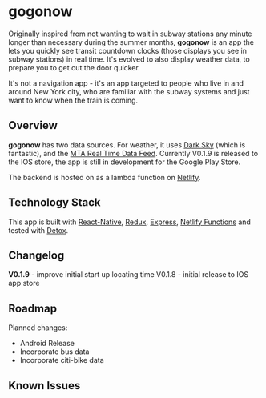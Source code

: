# gogonow

Originally inspired from not wanting to wait in subway stations any minute longer than necessary during the summer months, **gogonow** is an app the lets you quickly see transit countdown clocks (those displays you see in subway stations) in real time.   It's evolved to also display weather data, to prepare you to get out the door quicker. 

It's not a navigation app - it's an app targeted to people who live in and around New York city, who are familiar with the subway systems and just want to know when the train is coming. 


## Overview

**gogonow** has two data sources.  For weather, it uses [Dark Sky](https://darksky.net/) (which is fantastic), and the [MTA Real Time Data Feed](http://datamine.mta.info/).  Currently V0.1.9 is released to the IOS store, the app is still in development for the Google Play Store.  

The backend is hosted on as a lambda function on [Netlify](https://www.netlify.com/). 



## Technology Stack

This app is built with [React-Native](https://facebook.github.io/react-native/), [Redux](https://redux.js.org/), [Express](https://expressjs.com/), [Netlify Functions](https://www.netlify.com/docs/functions/) and tested with [Detox](https://github.com/wix/Detox).

## Changelog

**V0.1.9** - improve initial start up locating time
V0.1.8 - initial release to IOS app store

## Roadmap

Planned changes: 
+ Android Release
+ Incorporate bus data
+ Incorporate citi-bike data


## Known Issues
